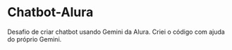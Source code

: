 # Chatbot-Alura
Desafio de criar chatbot usando Gemini da Alura.
Criei o código com ajuda do próprio Gemini.
